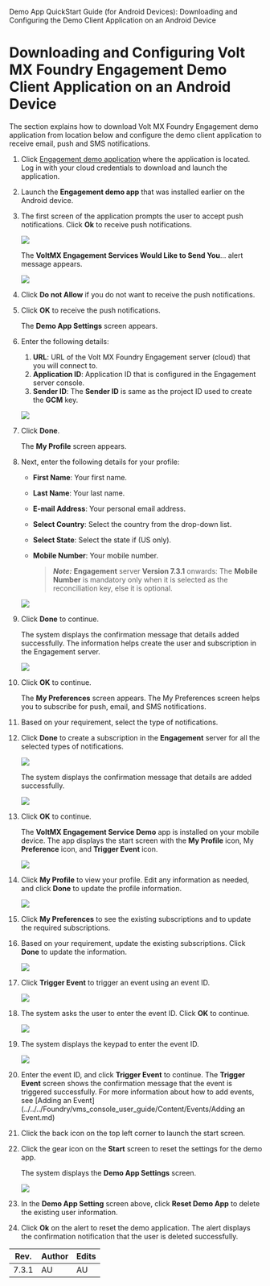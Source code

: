                             

Demo App QuickStart Guide (for Android Devices): Downloading and Configuring the Demo Client Application on an Android Device

Downloading and Configuring Volt MX Foundry Engagement Demo Client Application on an Android Device
==================================================================================================

The section explains how to download Volt MX Foundry Engagement demo application from location below and configure the demo client application to receive email, push and SMS notifications.

1.  Click [Engagement demo application](https://marketplace.hclvoltmx.com/items/voltmx-foundry-messaging-demo-application) where the application is located. Log in with your cloud credentials to download and launch the application.
2.  Launch the **Engagement demo app** that was installed earlier on the Android device.
3.  The first screen of the application prompts the user to accept push notifications. Click **Ok** to receive push notifications.
    
    ![](Resources/Images/image086.gif)
    
    The **VoltMX Engagement Services Would Like to Send You**... alert message appears.
    
    ![](Resources/Images/image087.png)
    
4.  Click **Do not Allow** if you do not want to receive the push notifications.
5.  Click **OK** to receive the push notifications.
    
    The **Demo App Settings** screen appears.
    
6.  Enter the following details:
    
    1.  **URL**: URL of the Volt MX Foundry Engagement server (cloud) that you will connect to.
    2.  **Application ID**: Application ID that is configured in the Engagement server console.
    3.  **Sender ID**: The **Sender ID** is same as the project ID used to create the **GCM** key.
    
    ![](Resources/Images/image089.png)
    
7.  Click **Done**.
    
    The **My Profile** screen appears.
    
8.  Next, enter the following details for your profile:
    
    *   **First Name**: Your first name.
    *   **Last Name**: Your last name.
    *   **E-mail Address**: Your personal email address.
    *   **Select Country**: Select the country from the drop-down list.
    *   **Select State**: Select the state if (US only).
    *   **Mobile Number**: Your mobile number.
        
        > **_Note:_** **Engagement** server **Version 7.3.1** onwards: The **Mobile Number** is mandatory only when it is selected as the reconciliation key, else it is optional.
        
    
    ![](Resources/Images/image091.png)
    
9.  Click **Done** to continue.
    
    The system displays the confirmation message that details added successfully. The information helps create the user and subscription in the Engagement server.
    
    ![](Resources/Images/detailsadded.png)
    
10. Click **OK** to continue.
    
    The **My Preferences** screen appears. The My Preferences screen helps you to subscribe for push, email, and SMS notifications.
    
11. Based on your requirement, select the type of notifications.
12. Click **Done** to create a subscription in the **Engagement** server for all the selected types of notifications.
    
    ![](Resources/Images/image093.png)
    
    The system displays the confirmation message that details are added successfully.
    
    ![](Resources/Images/chanadd.png)
    
13. Click **OK** to continue.
    
    The **VoltMX Engagement Service Demo** app is installed on your mobile device. The app displays the start screen with the **My Profile** icon, My **Preference** icon, and **Trigger Event** icon.
    
    ![](Resources/Images/wel.png)
    
14. Click **My Profile** to view your profile. Edit any information as needed, and click **Done** to update the profile information.
    
    ![](Resources/Images/myprofile.png)
    
15. Click **My Preferences** to see the existing subscriptions and to update the required subscriptions.
16. Based on your requirement, update the existing subscriptions. Click **Done** to update the information.
    
    ![](Resources/Images/mypref.png)
    
17. Click **Trigger Event** to trigger an event using an event ID.
    
    ![](Resources/Images/trigevent.png)
    
18. The system asks the user to enter the event ID. Click **OK** to continue.
    
    ![](Resources/Images/evid.png)
    
19. The system displays the keypad to enter the event ID.
    
    ![](Resources/Images/addeid.png)
    
20. Enter the event ID, and click **Trigger Event** to continue. The **Trigger Event** screen shows the confirmation message that the event is triggered successfully. For more information about how to add events, see [Adding an Event](../../../Foundry/vms_console_user_guide/Content/Events/Adding an Event.md)
21. Click the back icon on the top left corner to launch the start screen.
22. Click the gear icon on the **Start** screen to reset the settings for the demo app.
    
    The system displays the **Demo App Settings** screen.
    
    ![](Resources/Images/resetapp.png)
    
23. In the **Demo App Setting** screen above, click **Reset Demo App** to delete the existing user information.
24. Click **Ok** on the alert to reset the demo application. The alert displays the confirmation notification that the user is deleted successfully.

  
| Rev. | Author | Edits |
| --- | --- | --- |
| 7.3.1 | AU | AU |
